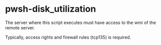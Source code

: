 # pwsh-disk_utilization

The server where this script executes must have access to the wmi of the remote server.

Typically, access rights and firewall rules (tcp135) is required.